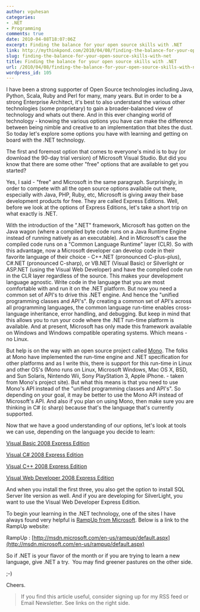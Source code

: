 ```yaml
---
author: vguhesan
categories:
- .NET
- Programming
comments: true
date: 2010-04-08T18:07:06Z
excerpt: Finding the balance for your open source skills with .NET
link: http://mythinkpond.com/2010/04/08/finding-the-balance-for-your-open-source-skills-with-net/
slug: finding-the-balance-for-your-open-source-skills-with-net
title: Finding the balance for your open source skills with .NET
url: /2010/04/08/finding-the-balance-for-your-open-source-skills-with-net/
wordpress_id: 105
---
```


I have been a strong supporter of Open Source technologies including Java, Python, Scala, Ruby and Perl for many, many years. But in order to be a strong Enterprise Architect, it's best to also understand the various other technologies (some proprietary) to gain a broader-balanced view of technology and whats out there. And in this ever changing world of technology - knowing the various options you have can make the difference between being nimble and creative to an implementation that bites the dust. So today let's explore some options you have with learning and getting on board with the .NET technology.

The first and foremost option that comes to everyone's mind is to buy (or download the 90-day trial version) of Microsoft Visual Studio. But did you know that there are some other "free" options that are available to get you started?

Yes, I said - "free" and Microsoft in the same paragraph. Surprisingly, in order to compete with all the open source options available out there, especially with Java, PHP, Ruby, etc, Microsoft is giving away their base development products for free. They are called Express Editions. Well, before we look at the options of Express Editions, let's take a short trip on what exactly is .NET.

With the introduction of the ".NET" framework, Microsoft has gotten on the Java wagon (where a compiled byte code runs on a Java Runtime Engine instead of running natively as an executable). And in Microsoft's case the compiled code runs on a "Common Language Runtime" layer (CLR). So with this advantage, now a Microsoft developer can develop code in their favorite language of their choice - C++.NET (pronounced C-plus-plus), C#.NET (pronounced C-sharp), or VB.NET (Visual Basic) or Silverlight or ASP.NET (using the Visual Web Developer) and have the compiled code run in the CLR layer regardless of the source. This makes your development language agnostic. Write code in the language that you are most comfortable with and run it on the .NET platform. But now you need a common set of API's to drive this .NET engine. And hence the "unified programming classes and API's". By creating a common set of API's across all programming languages, the common language run-time enables cross-language inheritance, error handling, and debugging. But keep in mind that this allows you to run your code where the .NET run-time platform is available. And at present, Microsoft has only made this framework available on Windows and Windows compatible operating systems. Which means - no Linux.

But help is on the way with an open source project called [Mono](http://www.mono-project.com). The folks at Mono have implemented the run-time engine and .NET specification for other platforms and as I write this, there is support for this run-time in Linux and other OS's (Mono runs on Linux, Microsoft Windows, Mac OS X, BSD, and Sun Solaris, Nintendo Wii, Sony PlayStation 3, Apple iPhone. - taken from Mono's project site). But what this means is that you need to use Mono's API instead of the "unified programming classes and API's". So depending on your goal, it may be better to use the Mono API instead of Microsoft's API. And also if you plan on using Mono, then make sure you are thinking in C# (c sharp) because that's the language that's currently supported.

Now that we have a good understanding of our options, let's look at tools we can use, depending on the language you decide to learn:

[Visual Basic 2008 Express  Edition](http://www.microsoft.com/express/Downloads/#2008-Visual-Basic)

[Visual C# 2008 Express Edition](http://www.microsoft.com/express/Downloads/#2008-Visual-CS)

[Visual C++ 2008 Express Edition](http://www.microsoft.com/express/Downloads/#2008-Visual-CPP)

[Visual Web Developer  2008 Express                 Edition](http://www.microsoft.com/express/Downloads/#2008-Visual-Web-Developer)

And when you install the first three, you also get the option to install SQL Server lite version as well. And if you are developing for SilverLight, you want to use the Visual Web Developer Express Edition.

To begin your learning in the .NET technology, one of the sites I have always found very helpful is [RampUp from Microsoft](http://msdn.microsoft.com/en-us/rampup/default.aspx). Below is a link to the RampUp website:

RampUp : [http://msdn.microsoft.com/en-us/rampup/default.aspx](http://msdn.microsoft.com/en-us/rampup/default.aspx)

So if .NET is your flavor of the month or if you are trying to learn a new language, give .NET a try.  You may find greener pastures on the other side.

;-)

Cheers.


<blockquote>If you find this article useful, consider signing up for my RSS feed or Email Newsletter. See links on the right side.</blockquote>
